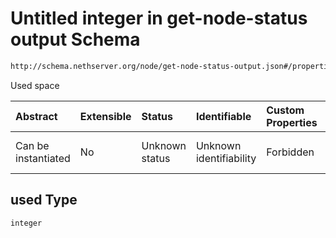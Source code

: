 # Untitled integer in get-node-status output Schema

```txt
http://schema.nethserver.org/node/get-node-status-output.json#/properties/disks/items/properties/used
```

Used space

| Abstract            | Extensible | Status         | Identifiable            | Custom Properties | Additional Properties | Access Restrictions | Defined In                                                                               |
| :------------------ | :--------- | :------------- | :---------------------- | :---------------- | :-------------------- | :------------------ | :--------------------------------------------------------------------------------------- |
| Can be instantiated | No         | Unknown status | Unknown identifiability | Forbidden         | Allowed               | none                | [get-node-status-output.json\*](node/get-node-status-output.json "open original schema") |

## used Type

`integer`

